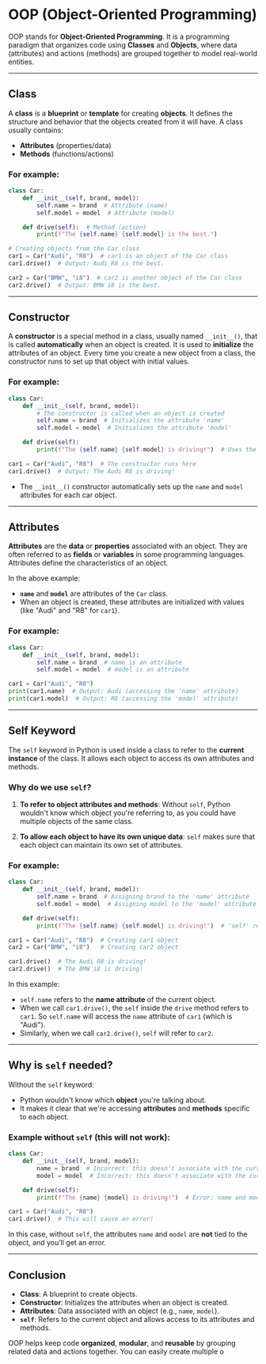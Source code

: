 # OOP (Object-Oriented Programming)

OOP stands for **Object-Oriented Programming**. It is a programming paradigm that organizes code using **Classes** and **Objects**, where data (attributes) and actions (methods) are grouped together to model real-world entities.

---

## Class

A **class** is a **blueprint** or **template** for creating **objects**. It defines the structure and behavior that the objects created from it will have. A class usually contains:
- **Attributes** (properties/data)
- **Methods** (functions/actions)

### **For example**:

```python
class Car:
    def __init__(self, brand, model):
        self.name = brand  # Attribute (name)
        self.model = model  # Attribute (model)

    def drive(self):  # Method (action)
        print(f"The {self.name} {self.model} is the best.") 

# Creating objects from the Car class
car1 = Car("Audi", "R8")  # car1 is an object of the Car class
car1.drive()  # Output: Audi R8 is the best.

car2 = Car("BMW", "i8")  # car2 is another object of the Car class
car2.drive()  # Output: BMW i8 is the best.
```

---

## Constructor

A **constructor** is a special method in a class, usually named `__init__()`, that is called **automatically** when an object is created. It is used to **initialize** the attributes of an object. Every time you create a new object from a class, the constructor runs to set up that object with initial values.

### **For example**:

```python
class Car:
    def __init__(self, brand, model):
        # The constructor is called when an object is created
        self.name = brand  # Initializes the attribute 'name'
        self.model = model  # Initializes the attribute 'model'

    def drive(self):
        print(f"The {self.name} {self.model} is driving!")  # Uses the attributes to print info

car1 = Car("Audi", "R8")  # The constructor runs here
car1.drive()  # Output: The Audi R8 is driving!
```

- The `__init__()` constructor automatically sets up the `name` and `model` attributes for each car object.

---

## Attributes

**Attributes** are the **data** or **properties** associated with an object. They are often referred to as **fields** or **variables** in some programming languages. Attributes define the characteristics of an object.

In the above example:
- **`name`** and **`model`** are attributes of the `Car` class.
- When an object is created, these attributes are initialized with values (like "Audi" and "R8" for `car1`).

### **For example**:

```python
class Car:
    def __init__(self, brand, model):
        self.name = brand  # name is an attribute
        self.model = model  # model is an attribute

car1 = Car("Audi", "R8")
print(car1.name)  # Output: Audi (accessing the 'name' attribute)
print(car1.model)  # Output: R8 (accessing the 'model' attribute)
```

---

## **Self** Keyword

The `self` keyword in Python is used inside a class to refer to the **current instance** of the class. It allows each object to access its own attributes and methods.

### Why do we use `self`?

1. **To refer to object attributes and methods**: Without `self`, Python wouldn't know which object you're referring to, as you could have multiple objects of the same class.
   
2. **To allow each object to have its own unique data**: `self` makes sure that each object can maintain its own set of attributes.

### **For example**:

```python
class Car:
    def __init__(self, brand, model):
        self.name = brand  # Assigning brand to the 'name' attribute
        self.model = model  # Assigning model to the 'model' attribute

    def drive(self):
        print(f"The {self.name} {self.model} is driving!")  # 'self' refers to the current object

car1 = Car("Audi", "R8")  # Creating car1 object
car2 = Car("BMW", "i8")   # Creating car2 object

car1.drive()  # The Audi R8 is driving!
car2.drive()  # The BMW i8 is driving!
```

In this example:
- `self.name` refers to the **name attribute** of the current object.
- When we call `car1.drive()`, the `self` inside the `drive` method refers to `car1`. So `self.name` will access the `name` attribute of `car1` (which is "Audi").
- Similarly, when we call `car2.drive()`, `self` will refer to `car2`.

---

## **Why is `self` needed?**

Without the `self` keyword:
- Python wouldn't know which **object** you're talking about.
- It makes it clear that we're accessing **attributes** and **methods** specific to each object.
  
### Example without `self` (this will not work):

```python
class Car:
    def __init__(self, brand, model):
        name = brand  # Incorrect: this doesn't associate with the current object
        model = model  # Incorrect: this doesn't associate with the current object

    def drive(self):
        print(f"The {name} {model} is driving!")  # Error: name and model are undefined

car1 = Car("Audi", "R8")
car1.drive()  # This will cause an error!
```
In this case, without `self`, the attributes `name` and `model` are **not** tied to the object, and you’ll get an error.

---

## Conclusion

- **Class**: A blueprint to create objects.
- **Constructor**: Initializes the attributes when an object is created.
- **Attributes**: Data associated with an object (e.g., `name`, `model`).
- **`self`**: Refers to the current object and allows access to its attributes and methods.

OOP helps keep code **organized**, **modular**, and **reusable** by grouping related data and actions together. You can easily create multiple o